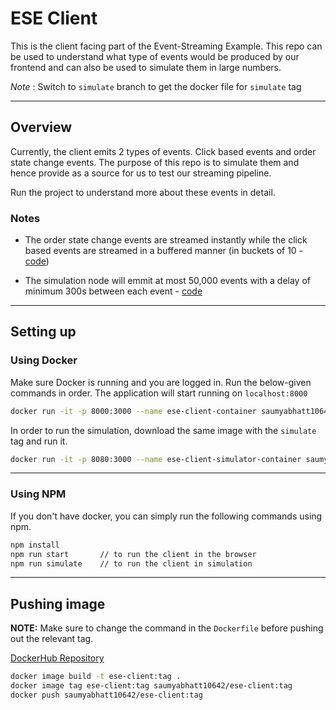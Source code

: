 # ESE Client

This is the client facing part of the Event-Streaming Example. This repo can be used to understand what type of events would be produced by our frontend and can also be used to simulate them in large numbers.

_Note_ : Switch to `simulate` branch to get the docker file for `simulate` tag

---

## Overview

Currently, the client emits 2 types of events. Click based events and order state change events. The purpose of this repo is to simulate them and hence provide as a source for us to test our streaming pipeline.

Run the project to understand more about these events in detail.

### Notes

- The order state change events are streamed instantly while the click based events are streamed in a buffered manner (in buckets of 10 - [code](./src/usecases/utilities/PushEventsToBroker.mjs))

- The simulation node will emmit at most 50,000 events with a delay of minimum 300s between each event - [code](./src/usecases/simulation/SimulateTraffic.mjs)

---

## Setting up

### Using Docker

Make sure Docker is running and you are logged in. Run the below-given commands in order. The application will start running on `localhost:8000`

```bash
docker run -it -p 8000:3000 --name ese-client-container saumyabhatt10642/ese-client
```

In order to run the simulation, download the same image with the `simulate` tag and run it.

```bash
docker run -it -p 8080:3000 --name ese-client-simulator-container saumyabhatt10642/ese-client:simulate
```

---

### Using NPM

If you don't have docker, you can simply run the following commands using npm.

```bash
npm install
npm run start       // to run the client in the browser
npm run simulate    // to run the client in simulation
```

---

## Pushing image

__NOTE:__ Make sure to change the command in the `Dockerfile` before pushing out the relevant tag.

[DockerHub Repository](https://hub.docker.com/repository/docker/saumyabhatt10642/ese-client/general)

```bash
docker image build -t ese-client:tag .
docker image tag ese-client:tag saumyabhatt10642/ese-client:tag
docker push saumyabhatt10642/ese-client:tag
```
